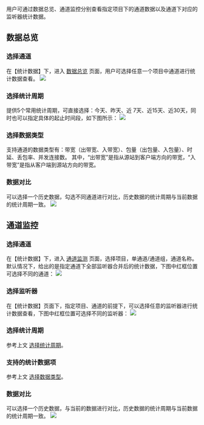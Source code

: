 用户可通过数据总览、通道监控分别查看指定项目下的通道数据以及通道下对应的监听器统计数据。
## 数据总览
### 选择通道
在【统计数据】下，进入 [数据总览](https://console.cloud.tencent.com/gaap/data/overview) 页面，用户可选择任意一个项目中通道进行统计数据查看。
![](https://main.qcloudimg.com/raw/bbb273462179e36ad855a8cd0401345e.png)
<span id ="选择统计周期">
### 选择统计周期</span>
提供5个常用统计周期，可直接选择：今天、昨天、近 7天、近15天、近30天，同时也可以指定具体的起止时间段，如下图所示：
![](https://main.qcloudimg.com/raw/47381bba3149cb498e9aa65bfc89d4d4.png)
<span id="选择数据类型">
### 选择数据类型</span>
支持通道的数据类型有：带宽（出带宽、入带宽）、包量（出包量、入包量）、时延、丢包率、并发连接数。
其中，“出带宽”是指从源站到客户端方向的带宽，“入带宽”是指从客户端到源站方向的带宽。

### 数据对比
可以选择一个历史数据，勾选不同通道进行对比，历史数据的统计周期与当前数据的统计周期一致。
![](https://main.qcloudimg.com/raw/4e9f376477c93e86a7ddd212f58628d5.png)

## 通道监控
### 选择通道
在【统计数据】下，进入 [通道监测](https://console.cloud.tencent.com/gaap/data/monitor) 页面，选择项目，单通道/通道组，通道名称。默认情况下，给出的是指定通道下全部监听器合并后的统计数据，下图中红框位置可选择不同的通道：
![](https://main.qcloudimg.com/raw/034dd9f940bfa78029b62d7b62837851.png)

### 选择监听器
在【统计数据】页面下，指定项目、通道的前提下，可以选择任意的监听器进行统计数据查看，下图中红框位置可选择不同的监听器：
![](https://main.qcloudimg.com/raw/51116669169631383c24106ce0bcae99.png)

### 选择统计周期
参考上文 [选择统计周期](#选择统计周期)。

### 支持的统计数据项
参考上文 [选择数据类型](#选择数据类型)。

### 数据对比
可以选择一个历史数据，与当前的数据进行对比，历史数据的统计周期与当前数据的统计周期一致。
![](https://main.qcloudimg.com/raw/c54c1a5d4d5f827ad56fa3f705dbd487.png)
